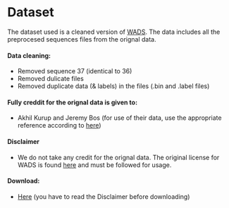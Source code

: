 # Dataset

The dataset used is a cleaned version of [WADS](https://bitbucket.org/autonomymtu/wads/src/master/).
The data includes all the preprocesed sequences files from the orignal data.

#### Data cleaning:
* Removed sequence 37 (identical to 36)
* Removed dulicate files
* Removed duplicate data (& labels) in the files (.bin and .label files)


#### Fully creddit for the orignal data is given to:
* Akhil Kurup and Jeremy Bos
(for use of their data, use the appropriate reference according to [here](https://bitbucket.org/autonomymtu/wads/src/master/))


#### Disclaimer
* We do not take any credit for the orignal data. The original license for WADS is found [here](https://creativecommons.org/licenses/by-nc-sa/4.0/) and must be followed for usage.


#### Download:
* [Here](https://www.dropbox.com/s/w3btpg8qo56dkwl/Cleaned-WADS.zip?dl=0) (you have to read the Disclaimer before downloading)
